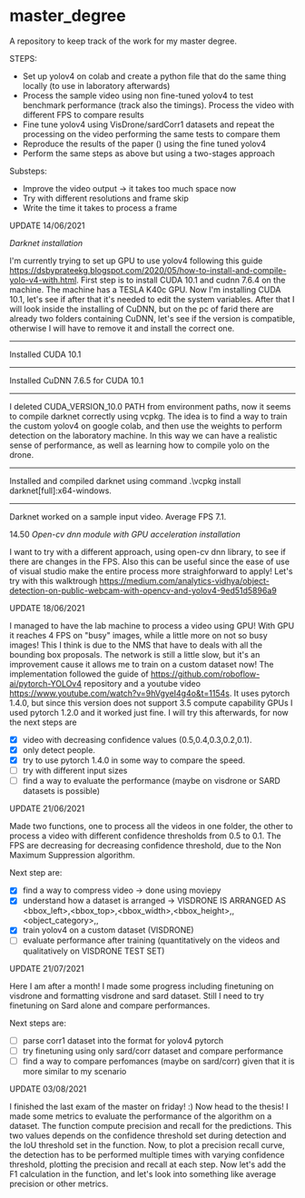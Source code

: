 # master_degree

A repository to keep track of the work for my master degree.

STEPS:
- Set up yolov4 on colab and create a python file that do the same thing locally (to use in laboratory afterwards) 
- Process the sample video using non fine-tuned yolov4 to test benchmark performance (track also the timings). Process the video with different FPS to compare results 
- Fine tune yolov4 using VisDrone/sardCorr1 datasets and repeat the processing on the video performing the same tests to compare them
- Reproduce the results of the paper () using the fine tuned yolov4
- Perform the same steps as above but using a two-stages approach

Substeps: 
- Improve the video output -> it takes too much space now
- Try with different resolutions and frame skip
- Write the time it takes to process a frame


UPDATE 14/06/2021

*Darknet installation*

I'm currently trying to set up GPU to use yolov4 following this guide https://dsbyprateekg.blogspot.com/2020/05/how-to-install-and-compile-yolo-v4-with.html.
First step is to install CUDA 10.1 and cudnn 7.6.4 on the machine. 
The machine has a TESLA K40c GPU. 
Now I'm installing CUDA 10.1, let's see if after that it's needed to edit the system variables. After that I will look inside the installing of CuDNN, but on the pc of farid there are already two folders containing CuDNN, let's see if the version is compatible, otherwise I will have to remove it and install the correct one.
******
Installed CUDA 10.1
******
Installed CuDNN 7.6.5 for CUDA 10.1
******

I deleted CUDA_VERSION_10.0 PATH from environment paths, now it seems to compile darknet correctly using vcpkg. 
The idea is to find a way to train the custom yolov4 on google colab, and then use the weights to perform detection on the laboratory machine. In this way we can have a realistic sense of performance, as well as learning how to compile yolo on the drone.

******
Installed and compiled darknet using command .\vcpkg install darknet[full]:x64-windows.
******
Darknet worked on a sample input video. Average FPS 7.1.

14.50
*Open-cv dnn module with GPU acceleration installation*

I want to try with a different approach, using open-cv dnn library, to see if there are changes in the FPS. Also this can be useful since the ease of use of visual studio make the entire process more straighforward to apply! Let's try with this walktrough https://medium.com/analytics-vidhya/object-detection-on-public-webcam-with-opencv-and-yolov4-9ed51d5896a9

UPDATE 18/06/2021

I managed to have the lab machine to process a video using GPU! With GPU it reaches 4 FPS on "busy" images, while a little more on not so busy images! This I think is due to the NMS that have to deals with all the bounding box proposals. 
The network is still a little slow, but it's an improvement cause it allows me to train on a custom dataset now!
The implementation followed the guide of https://github.com/roboflow-ai/pytorch-YOLOv4 repository and a youtube video https://www.youtube.com/watch?v=9hVgyeI4g4o&t=1154s. 
It uses pytorch 1.4.0, but since this version does not support 3.5 compute capability GPUs I used pytorch 1.2.0 and it worked just fine.
I will try this afterwards, for now the next steps are 
- [x] video with decreasing confidence values (0.5,0.4,0.3,0.2,0.1). 
- [x] only detect people.
- [x] try to use pytorch 1.4.0 in some way to compare the speed. 
- [ ] try with different input sizes 
- [ ] find a way to evaluate the performance (maybe on visdrone or SARD datasets is possible) 

UPDATE 21/06/2021

Made two functions, one to process all the videos in one folder, the other to process a video with different confidence thresholds from 0.5 to 0.1. The FPS are decreasing for decreasing confidence threshold, due to the Non Maximum Suppression algorithm. 

Next step are: 
- [x] find a way to compress video -> done using moviepy
- [x] understand how a dataset is arranged -> VISDRONE IS ARRANGED AS <bbox_left>,<bbox_top>,<bbox_width>,<bbox_height>,<score>,<object_category>,<truncation>,<occlusion>
- [x] train yolov4 on a custom dataset (VISDRONE) 
- [ ] evaluate performance after training (quantitatively on the videos and qualitatively on VISDRONE TEST SET)

UPDATE 21/07/2021
  
Here I am after a month! I made some progress including finetuning on visdrone and formatting visdrone and sard dataset. Still I need to try finetuning on Sard alone and compare performances.
  
Next steps are: 
  - [ ] parse corr1 dataset into the format for yolov4 pytorch
  - [ ] try finetuning using only sard/corr dataset and compare performance
  - [ ] find a way to compare perfomances (maybe on sard/corr) given that it is more similar to my scenario 

UPDATE 03/08/2021
 
I finished the last exam of the master on friday! :) Now head to the thesis! I made some metrics to evaluate the performance of the algorithm on a dataset. The function compute precision and recall for the predictions. This two values depends on the confidence threshold set during detection and the IoU threshold set in the function.
Now, to plot a precision recall curve, the detection has to be performed multiple times with varying confidence threshold, plotting the precision and recall at each step.
Now let's add the F1 calculation in the function, and let's look into something like average precision or other metrics. 
